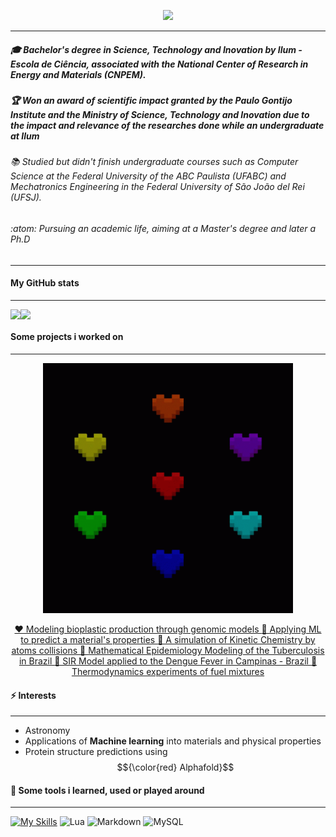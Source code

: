 <p align="center">
  <img src="https://capsule-render.vercel.app/api?text=Welcome&desc=This%20is%20my%20GitHub&descSize=17&descAlignY=95&fontColor=808080&fontSize=50&fontAlignY=70&stroke=000000&strokeWidth=2&animation=fadeIn&type=blur&color=gradient&height=120&"/>
</p>

------------

<h5> 🎓 Bachelor's degree in Science, Technology and Inovation by <b>Ilum - Escola de Ciência</b>, associated with the <i>National Center of Research in Energy and Materials (CNPEM)</i>.</h5>

<h5> 🏆 Won an award of scientific impact granted by the Paulo Gontijo Institute and the Ministry of Science, Technology and Inovation due to the impact and relevance of the researches done while an undergraduate at Ilum</h5>

<h6> 📚 Studied but didn't finish undergraduate courses such as Computer Science at the Federal University of the ABC Paulista (UFABC) and Mechatronics Engineering in the Federal University of São João del Rei (UFSJ). </h6>

<h6> :atom: Pursuing an academic life, aiming at a Master's degree and later a Ph.D</h6>

---------------

<h4> My GitHub stats </h4>

-----------------
<div style="display: flex; flex-direction: row;">
  <img class="img" src="https://github-readme-stats.vercel.app/api?username=TiagoMarquesHxH&theme=nightowl&show_icons=true&include_all_commits=true"/>
  <img class="img" src="https://github-readme-stats-git-masterrstaa-rickstaa.vercel.app/api/top-langs/?username=TiagoMarquesHxH&bg_color=000&border_color=30A3DC&title_color=E94D5F&text_color=FFF&card_width=400"/>
</div>

<h4> Some projects i worked on</h4>

---------------

<p align="center">
  <img width="400" height="400" src="https://github.com/TiagoMarquesHxH/TiagoMarquesHxH/blob/main/undertale.gif">
</p>


<p align='center'> <a href="https://github.com/Sophlechim/Modelagem-in-silico-de-plataformas-microbianas-em-escala-gen-mica.git"> ❤️ Modeling bioplastic production through genomic models </a>   <a href="https://github.com/TiagoMarquesHxH/Aprendizado_de_Maquinas.git"> 💙 Applying ML to predict a material's properties </a>   <a href="https://github.com/TiagoMarquesHxH/Kinetic-Chemistry.git"> 💛 A simulation of Kinetic Chemistry by atoms collisions </a>   <a href="https://github.com/Leprechas/TCC_Tuberculose.git"> 💚 Mathematical Epidemiology Modeling of the Tuberculosis in Brazil </a>    <a href="https://github.com/TiagoMarquesHxH/SIR-Model-with-vital-dynamics-applied-on-dengue-epidemiology-in-Campinas-Brazil.git"> 🩵 SIR Model applied to the Dengue Fever in Campinas - Brazil </a>    <a href="https://github.com/TiagoMarquesHxH/Advanced-Thermodynamics.git"> 💜 Thermodynamics experiments of fuel mixtures </a>
</p>


<h4> ⚡ Interests </h4>

---------------

- Astronomy
- Applications of <b>Machine learning</b> into materials and physical properties
- Protein structure predictions using $${\color{red} Alphafold}$$


<h4> 🧰 Some tools i learned, used or played around</h4>

------------

[![My Skills](https://skillicons.dev/icons?i=js,html,css,py,cpp,arduino,bash,latex,matlab,mint,pytorch,robloxstudio,ubuntu,vscode,windows)](https://skillicons.dev)
![Lua](https://img.shields.io/badge/Lua-2C2D72?style=for-the-badge&logo=lua&logoColor=white)    ![Markdown](https://img.shields.io/badge/Markdown-000?style=for-the-badge&logo=markdown)   ![MySQL](https://img.shields.io/badge/MySQL-00000F?style=for-the-badge&logo=mysql&logoColor=white)




